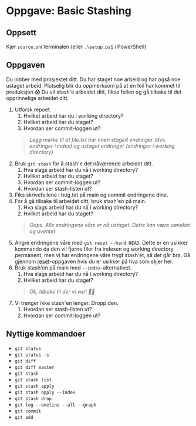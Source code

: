 # Oppgave: Basic Stashing


## Oppsett
Kjør `source.sh`i terminalen (eller `.\setup.ps1` i PowerShell)

## Oppgaven
Du jobber med prosjektet ditt. Du har staget noe arbeid og har også noe ustaget arbeid.
Plutselig blir du oppmerksom på at en feil har kommet til produksjon 😱 Du vil stash'e arbeidet ditt, fikse feilen og gå tilbake til det opprinnelige arbeidet ditt.

1. Utforsk repoet
   1. Hvilket arbeid har du i working directory?
   2. Hvilket arbeid har du staget?
   3. Hvordan ser commit-loggen ut?
   > *Legg merke til at file.txt har noen staged endringer (dvs. endringer i index) og ustaget endringer (endringer i working directory)*
2. Bruk `git stash` for å stash'e det nåværende arbeidet ditt.
   1. Hva slags arbeid har du nå i working directory?
   2. Hvilket arbeid har du staget?
   3. Hvordan ser commit-loggen ut?
   4. Hvordan ser stash-listen ut?
3. Fiks skrivefeilene i bug.txt på main og commit endringene dine.
4. For å gå tilbake til arbeidet ditt, bruk stash'en på main.
   1. Hva slags arbeid har du nå i working directory?
   2. Hvilket arbeid har du staget?
   > *Oops. Alle endringene våre er nå ustaget. Dette kan være uønsket og uventet*
5. Angre endringene våre med `git reset --hard HEAD`. Dette er en usikker kommando da den vil fjerne filer fra indexen og working directory permanent, men vi har endringene våre trygt stash'et, så det går bra. Gå gjennom [reset](reset/README.md)-oppgaven hvis du er usikker på hva som skjer her.
6. Bruk stash'en på main med `--index`-alternativet.
   1. Hva slags arbeid har du nå i working directory?
   2. Hvilket arbeid har du staget?
   > *Ok, tilbake til der vi var! 😮‍💨*
7. Vi trenger ikke stash'en lenger. Dropp den.
   1. Hvordan ser stash-listen ut?
   2. Hvordan ser commit-loggen ut?

## Nyttige kommandoer
- `git status`
- `git status -s`
- `git diff`
- `git diff master`
- `git stash`
- `git stash list`
- `git stash apply`
- `git stash apply --index`
- `git stash drop`
- `git log --oneline --all --graph`
- `git commit`
- `git add`
